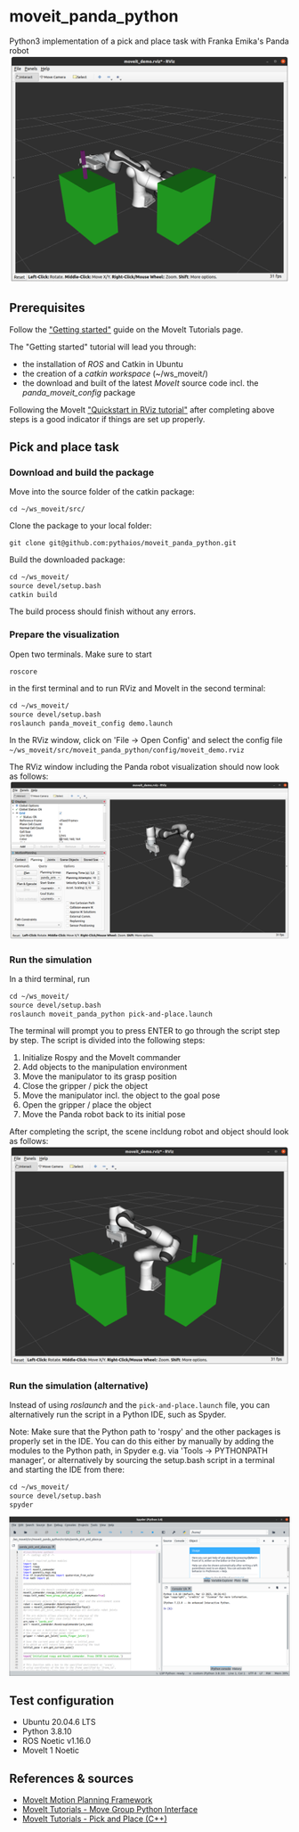 # moveit_panda_python
Python3 implementation of a pick and place task with Franka Emika's Panda robot
![Panda robot manipulating an object with MoveIt](img/moveit_panda_python.png)

## Prerequisites
Follow the ["Getting started"](https://ros-planning.github.io/moveit_tutorials/doc/getting_started/getting_started.html) guide on the MoveIt Tutorials page. 

The "Getting started" tutorial will lead you through: 
- the installation of _ROS_ and Catkin in Ubuntu
- the creation of a _catkin workspace_ (~/ws_moveit/)
- the download and built of the latest _MoveIt_ source code incl. the _panda_moveit_config_ package

Following the MoveIt ["Quickstart in RViz tutorial"](https://ros-planning.github.io/moveit_tutorials/doc/quickstart_in_rviz/quickstart_in_rviz_tutorial.html) after completing above steps is a good indicator if things are set up properly.

## Pick and place task

### Download and build the package
Move into the source folder of the catkin package:
```
cd ~/ws_moveit/src/
```
Clone the package to your local folder:
```
git clone git@github.com:pythaios/moveit_panda_python.git
```
Build the downloaded package:
```
cd ~/ws_moveit/
source devel/setup.bash
catkin build
```
The build process should finish without any errors.

### Prepare the visualization
Open two terminals. Make sure to start 
```
roscore
```
in the first terminal and to run RViz and MoveIt in the second terminal:
```
cd ~/ws_moveit/
source devel/setup.bash
roslaunch panda_moveit_config demo.launch
```
In the RViz window, click on 'File -> Open Config' and select the config file `~/ws_moveit/src/moveit_panda_python/config/moveit_demo.rviz`

The RViz window including the Panda robot visualization should now look as follows:
![RViz window with Panda robot](/img/moveit_demo_rviz.png)

### Run the simulation

In a third terminal, run
```
cd ~/ws_moveit/
source devel/setup.bash
roslaunch moveit_panda_python pick-and-place.launch
```
The terminal will prompt you to press ENTER to go through the script step by step. The script is divided into the following steps:
1. Initialize Rospy and the MoveIt commander
2. Add objects to the manipulation environment
3. Move the manipulator to its grasp position
4. Close the gripper / pick the object
5. Move the manipulator incl. the object to the goal pose
6. Open the gripper / place the object
7. Move the Panda robot back to its initial pose

After completing the script, the scene incldung robot and object should look as follows:
![Panda robot after completing the pick and place task](/img/panda_pick_and_place.png)

### Run the simulation (alternative)
Instead of using _roslaunch_ and the `pick-and-place.launch` file, you can alternatively run the script in a Python IDE, such as Spyder.

Note: Make sure that the Python path to 'rospy' and the other packages is properly set in the IDE. You can do this either by manually by adding the  modules to the Python path, in Spyder e.g. via 'Tools -> PYTHONPATH manager', or alternatively by sourcing the setup.bash script in a terminal and starting the IDE from there:

```
cd ~/ws_moveit/
source devel/setup.bash
spyder
```

![Running the pick and place script in a Python IDE such as Spyder](img/moveit_panda_spyder.png)

## Test configuration
- Ubuntu 20.04.6 LTS
- Python 3.8.10
- ROS Noetic v1.16.0
- MoveIt 1 Noetic

## References & sources
- [MoveIt Motion Planning Framework](https://github.com/ros-planning/moveit)
- [MoveIt Tutorials - Move Group Python Interface](https://ros-planning.github.io/moveit_tutorials/doc/move_group_python_interface/move_group_python_interface_tutorial.html)
- [MoveIt Tutorials - Pick and Place (C++)](https://ros-planning.github.io/moveit_tutorials/doc/pick_place/pick_place_tutorial.html)
